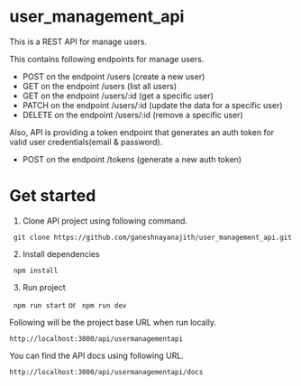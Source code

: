 # user_management_api

This is a REST API for manage users.

This contains following endpoints for manage users.

- POST on the endpoint /users (create a new user)
- GET on the endpoint /users (list all users)
- GET on the endpoint /users/:id (get a specific user)
- PATCH on the endpoint /users/:id (update the data for a specific user)
- DELETE on the endpoint /users/:id (remove a specific user)

Also, API is providing a token endpoint that generates an auth token for valid user credentials(email & password).

- POST on the endpoint /tokens (generate a new auth token)

# Get started

1. Clone API project using following command.

`` git clone https://github.com/ganeshnayanajith/user_management_api.git``

2. Install dependencies

`` npm install``

3. Run project

`` npm run start`` or `` npm run dev``

Following will be the project base URL when run locally.

`` http://localhost:3000/api/usermanagementapi ``

You can find the API docs using following URL.

`` http://localhost:3000/api/usermanagementapi/docs ``